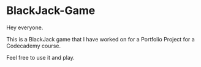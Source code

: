 # BlackJack-Game
Hey everyone. 

This is a BlackJack game that I have worked on for a Portfolio Project for a Codecademy course.


Feel free to use it and play.
